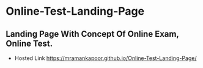 # Online-Test-Landing-Page
Landing Page With Concept Of Online Exam, Online Test.
-----
- Hosted Link
https://mramankapoor.github.io/Online-Test-Landing-Page/
